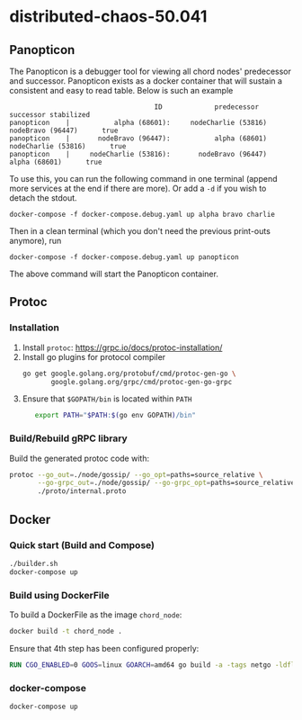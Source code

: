 # distributed-chaos-50.041

## Panopticon
The Panopticon is a debugger tool for viewing all chord nodes' predecessor and successor. Panopticon exists as a docker container that will sustain a consistent and easy to read table. Below is such an example 
 ```
                                     ID             predecessor               successor stabilized
panopticon    |           alpha (68601):     nodeCharlie (53816)       nodeBravo (96447)      true
panopticon    |       nodeBravo (96447):           alpha (68601)     nodeCharlie (53816)      true
panopticon    |     nodeCharlie (53816):       nodeBravo (96447)           alpha (68601)      true
```

To use this, you can run the following command in one terminal (append more services at the end if there are more). Or add a `-d` if you wish to detach the stdout.
```
docker-compose -f docker-compose.debug.yaml up alpha bravo charlie
```
Then in a clean terminal (which you don't need the previous print-outs anymore), run
```
docker-compose -f docker-compose.debug.yaml up panopticon
```
The above command will start the Panopticon container.  

## Protoc

### Installation
1. Install `protoc`: https://grpc.io/docs/protoc-installation/
2. Install go plugins for protocol compiler
    ```bash
    go get google.golang.org/protobuf/cmd/protoc-gen-go \
           google.golang.org/grpc/cmd/protoc-gen-go-grpc
    ```
3. Ensure that `$GOPATH/bin` is located within `PATH`
    ```bash
       export PATH="$PATH:$(go env GOPATH)/bin"
    ```

### Build/Rebuild gRPC library
Build the generated protoc code with:
```bash
protoc --go_out=./node/gossip/ --go_opt=paths=source_relative \
       --go-grpc_out=./node/gossip/ --go-grpc_opt=paths=source_relative \
       ./proto/internal.proto
```

<!--- 
for archiving
```bash
 protoc --go_out=plugins=gossip:../basic --go_opt=paths=source_relative basic.proto 
```
-->

## Docker

### Quick start (Build and Compose)
```bash
./builder.sh
docker-compose up
```

### Build using DockerFile
To build a DockerFile as the image `chord_node`:
```bash
docker build -t chord_node .
```

Ensure that 4th step has been configured properly:
```dockerfile
RUN CGO_ENABLED=0 GOOS=linux GOARCH=amd64 go build -a -tags netgo -ldflags '-w' -o node_exec <file with main function>
```

### docker-compose
```bash
docker-compose up
```
